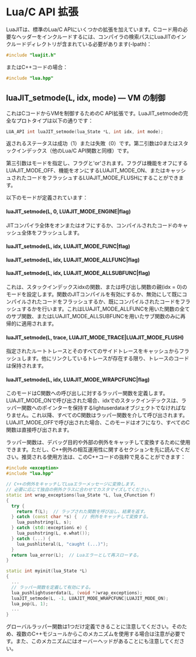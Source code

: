 # Lua/C API 拡張

LuaJITは、標準のLua/C APIにいくつかの拡張を加えています。Cコード用の必要なヘッダーをインクルードするには、コンパイラの検索パスにLuaJITのインクルードディレクトリが含まれている必要があります(-Ipath)：

```c
#include "luajit.h"
```

またはC++コードの場合：

```c
#include "lua.hpp"
```

## luaJIT_setmode(L, idx, mode) — VM の制御

これはCコードからVMを制御するためのC API拡張です。LuaJIT_setmodeの完全なプロトタイプは以下の通りです：

```c
LUA_API int luaJIT_setmode(lua_State *L, int idx, int mode);
```

返されるステータスは成功（1）または失敗（0）です。第二引数は0またはスタックインデックス（他のLua/C API関数と同様）です。

第三引数はモードを指定し、フラグと'or'されます。フラグは機能をオフにするLUAJIT_MODE_OFF、機能をオンにするLUAJIT_MODE_ON、またはキャッシュされたコードをフラッシュするLUAJIT_MODE_FLUSHにすることができます。

以下のモードが定義されています：

#### luaJIT_setmode(L, 0, LUAJIT_MODE_ENGINE|flag)

JITコンパイラ全体をオンまたはオフにするか、コンパイルされたコードのキャッシュ全体をフラッシュします。

#### luaJIT_setmode(L, idx, LUAJIT_MODE_FUNC|flag)
#### luaJIT_setmode(L, idx, LUAJIT_MODE_ALLFUNC|flag)
#### luaJIT_setmode(L, idx, LUAJIT_MODE_ALLSUBFUNC|flag)

これは、スタックインデックスidxの関数、または呼び出し関数の親(idx = 0)のモードを設定します。関数のJITコンパイルを有効にするか、無効にして既にコンパイルされたコードをフラッシュするか、既にコンパイルされたコードをフラッシュするかを行います。これはLUAJIT_MODE_ALLFUNCを用いた関数の全てのサブ関数、またはLUAJIT_MODE_ALLSUBFUNCを用いたサブ関数のみに再帰的に適用されます。

#### luaJIT_setmode(L, trace, LUAJIT_MODE_TRACE|LUAJIT_MODE_FLUSH)

指定されたルートトレースとそのすべてのサイドトレースをキャッシュからフラッシュします。他にリンクしているトレースが存在する限り、トレースのコードは保持されます。

#### luaJIT_setmode(L, idx, LUAJIT_MODE_WRAPCFUNC|flag)

このモードはC関数への呼び出しに対するラッパー関数を定義します。LUAJIT_MODE_ONで呼び出された場合、idxでのスタックインデックスは、ラッパー関数へのポインターを保持するlightuserdataオブジェクトでなければなりません。これ以降、すべてのC関数はラッパー関数を介して呼び出されます。LUAJIT_MODE_OFFで呼び出された場合、このモードはオフになり、すべてのC関数は直接呼び出されます。

ラッパー関数は、デバッグ目的や外部の例外をキャッチして変換するために使用できます。ただし、C++例外の相互運用性に関するセクションを先に読んでください。推奨される使用方法は、このC++コードの抜粋で見ることができます：

```cpp
#include <exception>
#include "lua.hpp"

// C++の例外をキャッチしてLuaエラーメッセージに変換します。
// 必要に応じて独自の例外クラスに合わせてカスタマイズしてください。
static int wrap_exceptions(lua_State *L, lua_CFunction f)
{
  try {
    return f(L);  // ラップされた関数を呼び出し、結果を返す。
  } catch (const char *s) {  // 例外をキャッチして変換する。
    lua_pushstring(L, s);
  } catch (std::exception& e) {
    lua_pushstring(L, e.what());
  } catch (...) {
    lua_pushliteral(L, "caught (...)");
  }
  return lua_error(L);  // Luaエラーとして再スローする。
}

static int myinit(lua_State *L)
{
  ...
  // ラッパー関数を定義して有効にする。
  lua_pushlightuserdata(L, (void *)wrap_exceptions);
  luaJIT_setmode(L, -1, LUAJIT_MODE_WRAPCFUNC|LUAJIT_MODE_ON);
  lua_pop(L, 1);
  ...
}
```

グローバルラッパー関数は1つだけ定義できることに注意してください。そのため、複数のC++モジュールからこのメカニズムを使用する場合は注意が必要です。また、このメカニズムにはオーバーヘッドがあることにも注意してください。